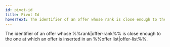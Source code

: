 ```yaml
---
id: pivot-id
title: Pivot Id
hoverText: The identifier of an offer whose rank is close enough to the one at which an offer is inserted in an offer list.
---
```


The identifier of an offer whose %%rank|offer-rank%% is close enough to the one at which an offer is inserted in an %%offer list|offer-list%%.

